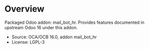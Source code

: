 # Overview

Packaged Odoo addon: mail_bot_hr. Provides features documented in upstream Odoo 16 under this addon.

- Source: OCA/OCB 16.0, addon mail_bot_hr
- License: LGPL-3
